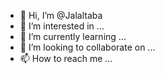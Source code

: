 - 👋 Hi, I’m @Jalaltaba
- 👀 I’m interested in ...
- 🌱 I’m currently learning ...
- 💞️ I’m looking to collaborate on ...
- 📫 How to reach me ...

<!---
Jalaltaba/Jalaltaba is a ✨ special ✨ repository because its `README.md` (this file) appears on your GitHub profile.
You can click the Preview link to take a look at your changes.
--->
